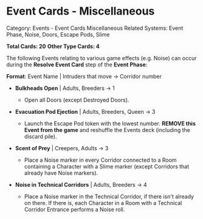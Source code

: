 # Event Cards - Miscellaneous

Category: Events - Event Cards Miscellaneous
Related Systems: Event Phase, Noise, Doors, Escape Pods, Slime

**Total Cards: 20**
**Other Type Cards: 4**

The following Events relating to various game effects (e.g. Noise) can occur during the **Resolve Event Card** step of the **Event Phase**:

**Format**: Event Name | Intruders that move → Corridor number

- **Bulkheads Open** | Adults, Breeders → 1

  - Open all Doors (except Destroyed Doors).

- **Evacuation Pod Ejection** | Adults, Breeders, Queen → 3

  - Launch the Escape Pod token with the lowest number. **REMOVE this Event from the game** and reshuffle the Events deck (including the discard pile).

- **Scent of Prey** | Creepers, Adults → 3

  - Place a Noise marker in every Corridor connected to a Room containing a Character with a Slime marker (except Corridors that already have Noise markers).

- **Noise in Technical Corridors** | Adults, Breeders → 4

  - Place a Noise marker in the Technical Corridor, if there isn't already on there. If there is, each Character in a Room with a Technical Corridor Entrance performs a Noise roll.
